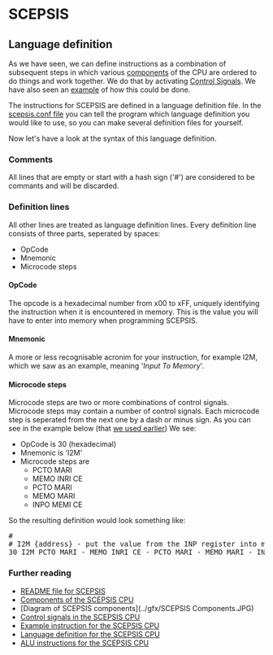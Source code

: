 
# SCEPSIS

## Language definition

As we have seen, we can define instructions as a combination of subsequent steps in which various [components](./Components.md) of the CPU are ordered to do things and work together. We do that by activating [Control Signals](./ControlSignals.md). We have also seen an [example](./Example.md) of how this could be done.

The instructions for SCEPSIS are defined in a language definition file. In the [scepsis.conf file](../source/config/scepsis.conf) you can tell the program which language definition you would like to use, so you can make several definition files for yourself.

Now let's have a look at the syntax of this language definition.

### Comments

All lines that are empty or start with a hash sign ('#') are considered to be commants and will be discarded.

### Definition lines

All other lines are treated as language definition lines. Every definition line consists of three parts, seperated by spaces:

- OpCode
- Mnemonic
- Microcode steps

#### OpCode
The opcode is a hexadecimal number from x00 to xFF, uniquely identifying the instruction when it is encountered in memory. This is the value you will have to enter into memory when programming SCEPSIS.

#### Mnemonic
A more or less recognisable acronim for your instruction, for example I2M, which we saw as an example, meaning '*Input To Memory*'.

#### Microcode steps
Microcode steps are two or more combinations of control signals. Microcode steps may contain a number of control signals. Each microcode step is seperated from the next one by a dash or minus sign. As you can see in the example below (that [we used earlier](./Example.md)) We see:

- OpCode is 30 (hexadecimal)
- Mnemonic is 'I2M'
- Microcode steps are
  * PCTO MARI 
  * MEMO INRI CE 
  * PCTO MARI 
  * MEMO MARI 
  * INPO MEMI CE

So the resulting definition would look something like:

<pre>
#
# I2M {address} - put the value from the INP register into memory location {address]
30 I2M PCTO MARI - MEMO INRI CE - PCTO MARI - MEMO MARI - INPO MEMI CE
</pre>



### Further reading

- [README file for SCEPSIS](../README.md)
- [Components of the SCEPSIS CPU](./Components.md)
- [Diagram of SCEPSIS components](../gfx/SCEPSIS Components.JPG)
- [Control signals in the SCEPSIS CPU](./ControlSignals.md)
- [Example instruction for the SCEPSIS CPU](./Example.md)
- [Language definition for the SCEPSIS CPU](./Langdef.md)
- [ALU instructions for the SCEPSIS CPU](./ALUinstructions.md)

